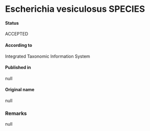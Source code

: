 Escherichia vesiculosus SPECIES
=======

#### Status
ACCEPTED

#### According to
Integrated Taxonomic Information System

#### Published in
null

#### Original name
null

### Remarks
null
